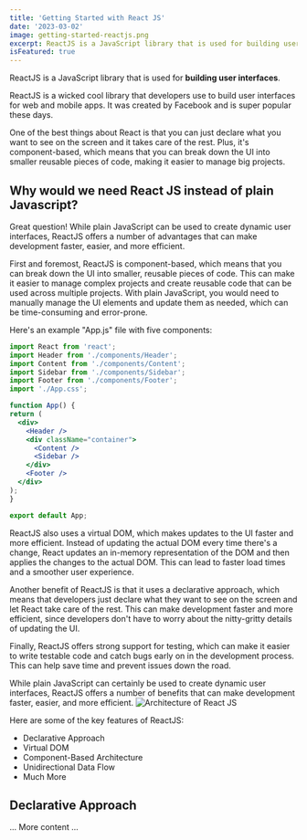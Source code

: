 ```yaml
---
title: 'Getting Started with React JS'
date: '2023-03-02'
image: getting-started-reactjs.png
excerpt: ReactJS is a JavaScript library that is used for building user interfaces. It was developed by Facebook and is widely used for building web and mobile applications.
isFeatured: true
---
```


ReactJS is a JavaScript library that is used for **building user interfaces**.

ReactJS is a wicked cool library that developers use to build user interfaces for web and mobile apps. It was created by Facebook and is super popular these days.

One of the best things about React is that you can just declare what you want to see on the screen and it takes care of the rest. Plus, it's component-based, which means that you can break down the UI into smaller reusable pieces of code, making it easier to manage big projects.

## Why would we need React JS instead of plain Javascript?

Great question! While plain JavaScript can be used to create dynamic user interfaces, ReactJS offers a number of advantages that can make development faster, easier, and more efficient.

First and foremost, ReactJS is component-based, which means that you can break down the UI into smaller, reusable pieces of code. This can make it easier to manage complex projects and create reusable code that can be used across multiple projects. With plain JavaScript, you would need to manually manage the UI elements and update them as needed, which can be time-consuming and error-prone.

 Here's an example "App.js" file with five components:

  ```jsx
  import React from 'react';
import Header from './components/Header';
import Content from './components/Content';
import Sidebar from './components/Sidebar';
import Footer from './components/Footer';
import './App.css';

function App() {
  return (
    <div>
      <Header />
      <div className="container">
        <Content />
        <Sidebar />
      </div>
      <Footer />
    </div>
  );
}

export default App;


  ```

ReactJS also uses a virtual DOM, which makes updates to the UI faster and more efficient. Instead of updating the actual DOM every time there's a change, React updates an in-memory representation of the DOM and then applies the changes to the actual DOM. This can lead to faster load times and a smoother user experience.

Another benefit of ReactJS is that it uses a declarative approach, which means that developers just declare what they want to see on the screen and let React take care of the rest. This can make development faster and more efficient, since developers don't have to worry about the nitty-gritty details of updating the UI.

Finally, ReactJS offers strong support for testing, which can make it easier to write testable code and catch bugs early on in the development process. This can help save time and prevent issues down the road.

While plain JavaScript can certainly be used to create dynamic user interfaces, ReactJS offers a number of benefits that can make development faster, easier, and more efficient.
![Architecture of React JS](/images/posts/getting-started-reactjs/reactjs-architecture.jpg)

Here are some of the key features of ReactJS:

- Declarative Approach
- Virtual DOM
- Component-Based Architecture
- Unidirectional Data Flow
- Much More

## Declarative Approach



... More content ...